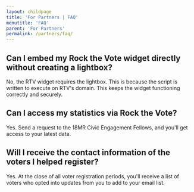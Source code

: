 ```yaml
---
layout: childpage
title: 'For Partners | FAQ'
menutitle: 'FAQ'
parent: 'For Partners'
permalink: /partners/faq/
---
```

## Can I embed my Rock the Vote widget directly without creating a lightbox?

No, the RTV widget requires the lightbox. This is because the script is written to execute on RTV's domain. This keeps the widget functioning correctly and securely.

## Can I access my statistics via Rock the Vote?

Yes. Send a request to the 18MR Civic Engagement Fellows, and you'll get access to your latest data. 

## Will I receive the contact information of the voters I helped register?

Yes. At the close of all voter registration periods, you'll receive a list of voters who opted into updates from you to add to your email list.